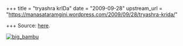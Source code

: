 +++
title = "tryashra krIDa"
date = "2009-09-28"
upstream_url = "https://manasataramgini.wordpress.com/2009/09/28/tryashra-krida/"

+++
Source: [here](https://manasataramgini.wordpress.com/2009/09/28/tryashra-krida/).

[![big_bambu](https://i1.wp.com/farm3.static.flickr.com/2465/3961148487_7b1edb46f7_o.png)](http://www.flickr.com/photos/24766652@N05/3961148487/ "big_bambu by somasushma, on Flickr")
